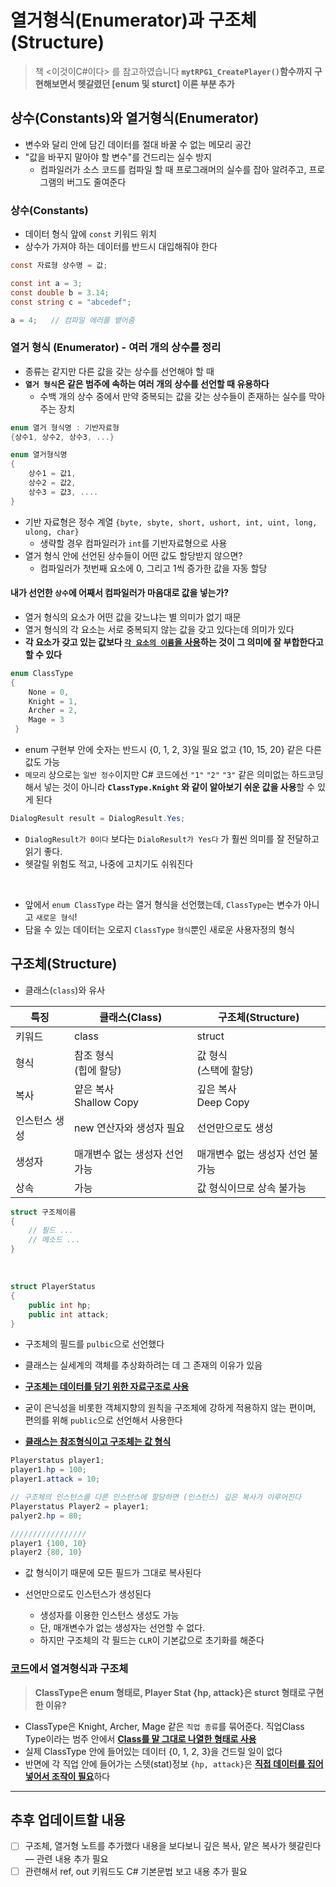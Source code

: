 # 열거형식(Enumerator)과 구조체(Structure)

> 책 <이것이C#이다> 를 참고하였습니다 
> **`mytRPG1_CreatePlayer()`함수까지 구현해보면서 헷갈렸던 [enum 및 sturct] 이론 부분 추가** 

## 상수(Constants)와 열거형식(Enumerator)

- 변수와 달리 안에 담긴 데이터를 절대 바꿀 수 없는 메모리 공간 
- "값을 바꾸지 말아야 할 변수"를 건드리는 실수 방지 
	- 컴파일러가 소스 코드를 컴파일 할 때 프로그래머의 실수를 잡아 알려주고, 프로그램의 버그도 줄여준다

### 상수(Constants)
- 데이터 형식 앞에 `const` 키워드 위치 
- 상수가 가져야 하는 데이터를 반드시 대입해줘야 한다 
```cs
const 자료형 상수명 = 값;

const int a = 3;
const double b = 3.14;
const string c = "abcedef";

a = 4;   // 컴파일 에러를 뱉어줌 
```

### 열거 형식 (Enumerator) - 여러 개의 상수를 정리 
- 종류는 같지만 다른 값을 갖는 상수를 선언해야 할 때 
- **`열거 형식`은 같은 범주에 속하는 여러 개의 상수를 선언할 때 유용하다** 
	- 수백 개의 상수 중에서 만약 중복되는 값을 갖는 상수들이 존재하는 실수를 막아주는 장치
```cs
enum 열거 형식명 : 기반자료형 
{상수1, 상수2, 상수3, ...}

enum 열거형식명 
{
	상수1 = 값1,
	상수2 = 값2,
	상수3 = 값3, .... 	
}
```

- 기반 자료형은 정수 계열 `{byte, sbyte, short, ushort, int, uint, long, ulong, char}`
	- 생략할 경우 컴파일러가 `int`를 기반자료형으로 사용 
- 열거 형식 안에 선언된 상수들이 어떤 값도 할당받지 않으면?
	- 컴파일러가 첫번째 요소에 0, 그리고 1씩 증가한 값을 자동 할당 


#### 내가 선언한 `상수`에 어째서 컴파일러가 마음대로 값을 넣는가?
- 열거 형식의 요소가 어떤 값을 갖느냐는 별 의미가 없기 때문 
- 열거 형식의 각 요소는 서로 중복되지 않는 값을 갖고 있다는데 의미가 있다 
- **각 요소가 갖고 있는 값보다 <u>`각 요소의 이름`을 사용</u>하는 것이 그 의미에 잘 부합한다고 할 수 있다** 
```cs
enum ClassType
{
	None = 0,
	Knight = 1,
	Archer = 2,
	Mage = 3
 }
```
-  enum 구현부 안에 숫자는 반드시 {0, 1, 2, 3}일 필요 없고 {10, 15, 20} 같은 다른 값도 가능
-   `메모리` 상으로는 `일반 정수`이지만 C# 코드에선 `"1"` `"2"` `"3"` 같은 의미없는 하드코딩해서 넣는 것이 아니라 **`ClassType.Knight` 와 같이 알아보기 쉬운 값을 사용**할 수 있게 된다
```cs
DialogResult result = DialogResult.Yes;
```
- `DialogResult가 0이다` 보다는 `DialoResult가 Yes다` 가 훨씬 의미를 잘 전달하고 읽기 좋다.
- 헷갈릴 위험도 적고, 나중에 고치기도 쉬워진다 

</br>

- 앞에서 `enum ClassType` 라는 열거 형식을 선언했는데, `ClassType`는 변수가 아니고 `새로운 형식`!
- 담을 수 있는 데이터는 오로지 `ClassType` `형식`뿐인 새로운 사용자정의 형식 

## 구조체(Structure)
- 클래스(`class`)와 유사

| 특징          | 클래스(Class)                          | 구조체(Structure)                        |
| ------------- | ------------------------------ | -------------------------------- |
| 키워드        | class                          | struct                           |
| 형식          | 참조 형식<br>(힙에 할당)       | 값 형식<br>(스택에 할당)         |
| 복사          | 얕은 복사<br>Shallow Copy      | 깊은 복사<br>Deep Copy           |
| 인스턴스 생성 | new 연산자와 생성자 필요       | 선언만으로도 생성                |
| 생성자        | 매개변수 없는 생성자 선언 가능 | 매개변수 없는 생성자 선언 불가능 |
| 상속          | 가능                           | 값 형식이므로 상속 불가능        |


```cs
struct 구조체이름
{
	// 필드 ... 
	// 메소드 ... 
}
```
</br>

```cs
struct PlayerStatus
{
	public int hp;
	public int attack;
}
```
- 구조체의 필드를 `pulbic`으로 선언했다 
- 클래스는 실세계의 객체를 추상화하려는 데 그 존재의 이유가 있음 
- **<u>구조체는 데이터를 담기 위한 자료구조로 사용</u>** 
- 굳이 은닉성을 비롯한 객체지향의 원칙을 구조체에 강하게 적용하지 않는 편이며, 편의를 위해 `public`으로 선언해서 사용한다

- <u>**클래스는 참조형식이고 구조체는 값 형식**</u>
```cs
Playerstatus player1;
player1.hp = 100;
player1.attack = 10; 

// 구조체의 인스턴스를 다른 인스턴스에 할당하면 (인스턴스) 깊은 복사가 이루어진다 
Playerstatus Player2 = player1;   
palyer2.hp = 80; 

/////////////////
player1 {100, 10}
player2 {80, 10}
```
- 값 형식이기 때문에 모든 필드가 그대로 복사된다 

- 선언만으로도 인스턴스가 생성된다 
	- 생성자를 이용한 인스턴스 생성도 가능
	- 단, 매개변수가 없는 생성자는 선언할 수 없다.
	- 하지만 구조체의 각 필드는 `CLR`이 기본값으로 초기화를 해준다 

### [코드](https://github.com/Gosome95/TIL/blob/main/CSharp/TextRPG1_UseMethod/TextRPG1_02_MakePlayer.cs)에서 열겨형식과 구조체 
> **ClassType은 enum 형태로, Player Stat {hp, attack}은 sturct 형태로 구현한 이유?**

- ClassType은 Knight, Archer, Mage 같은 `직업 종류`를 묶어준다. 직업Class Type이라는 범주 안에서 <u>**Class를 말 그대로 나열한 형태로 사용**</u>
- 실제 ClassType 안에 들어있는 데이터 {0, 1, 2, 3}을 건드릴 일이 없다 
- 반면에 각 직업 안에 들어가는 스텟(stat)정보 `{hp, attack}`은 <u>**직접 데이터를 집어넣어서 조작이 필요**</u>하다 

--- 

## 추후 업데이트할 내용 
- [ ]  구조체, 열거형  노트를 추가했다  내용을 보다보니 
깊은 복사, 얕은 복사가 헷갈린다  — 관련 내용 추가 필요
- [ ]  관련해서 ref, out 키워드도 C# 기본문법 보고 내용 추가 필요
